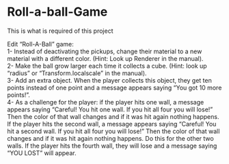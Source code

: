 # Roll-a-ball-Game

This is what is required of this project

Edit “Roll-A-Ball” game:<br>
1- Instead of deactivating the pickups, change their material to a new material with a different
color. (Hint: Look up Renderer in the manual).<br>
2- Make the ball grow larger each time it collects a cube. (Hint: look up “radius” or
“Transform.localscale” in the manual).<br>
3- Add an extra object. When the player collects this object, they get ten points instead of one
point and a message appears saying “You got 10 more points!”.<br>
4- As a challenge for the player: if the player hits one wall, a message appears saying “Careful!
You hit one wall. If you hit all four you will lose!” Then the color of that wall changes and if it
was hit again nothing happens. If the player hits the second wall, a message appears saying
“Careful! You hit a second wall. If you hit all four you will lose!” Then the color of that wall
changes and if it was hit again nothing happens. Do this for the other two walls. If the player
hits the fourth wall, they will lose and a message saying “YOU LOST” will appear.
